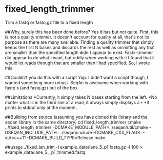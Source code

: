 # fixed_length_trimmer
Trim a fastq or fastq.gz file to a fixed length

##Why, surely this has been done before?
Yes it has but not quite. First, this is not a quality trimmer. It doesn't account for quality at all, that's not its purpose as there are many available. Finding a quality trimmer that simply keeps the first N bases and discards the rest as well as ommitting any that are smaller than the specified length didn't appear to exist. Fastx-trimmer did appear to do what I want, but oddly when working with it I found that it would let reads through that are smaller than I had specified. So, I wrote this.

##Couldn't you do this with a script
Yup. I didn't want a script though, I wanted something more robust. SeqAn is awesome when working with fastq's (and fastq.gz) out of the box.

##Limitations
*Currently, it simply takes N bases starting from the left. 
*No matter what is in the third line of a read, it always simply displays a `+`
*It prints to stdout only at the moment.

##Building from source (assuming you have cloned this library and the seqan library in the same directory)
    cd fixed_length_trimmer
    cmake ../fixed_length_trimmer -DCMAKE_MODULE_PATH=../seqan/util/cmake -DSEQAN_INCLUDE_PATH=../seqan/include -DCMAKE_CXX_FLAGS=-std=c++11 -DCMAKE_BUILD_TYPE=Release
    make

##usage
    ./fixed_len_trim -i example_data/lane_5_p1.fastq.gz -l 100 > example_data/lane_5__p1_trimmed.fastq
